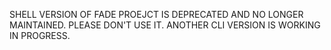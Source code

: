 SHELL VERSION OF FADE PROEJCT IS DEPRECATED AND NO LONGER MAINTAINED.
PLEASE DON'T USE IT. ANOTHER CLI VERSION IS WORKING IN PROGRESS.
